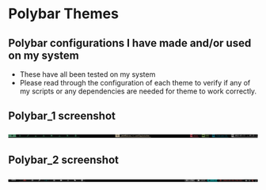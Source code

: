 # Polybar Themes
## Polybar configurations I have made and/or used on my system

- These have all been tested on my system
- Please read through the configuration of each theme to verify if any of my scripts or any dependencies are needed for theme to work correctly.

## Polybar_1 screenshot
![](polybar_1scrot.png)

## Polybar_2 screenshot
![](polybar_2scrot.png)


